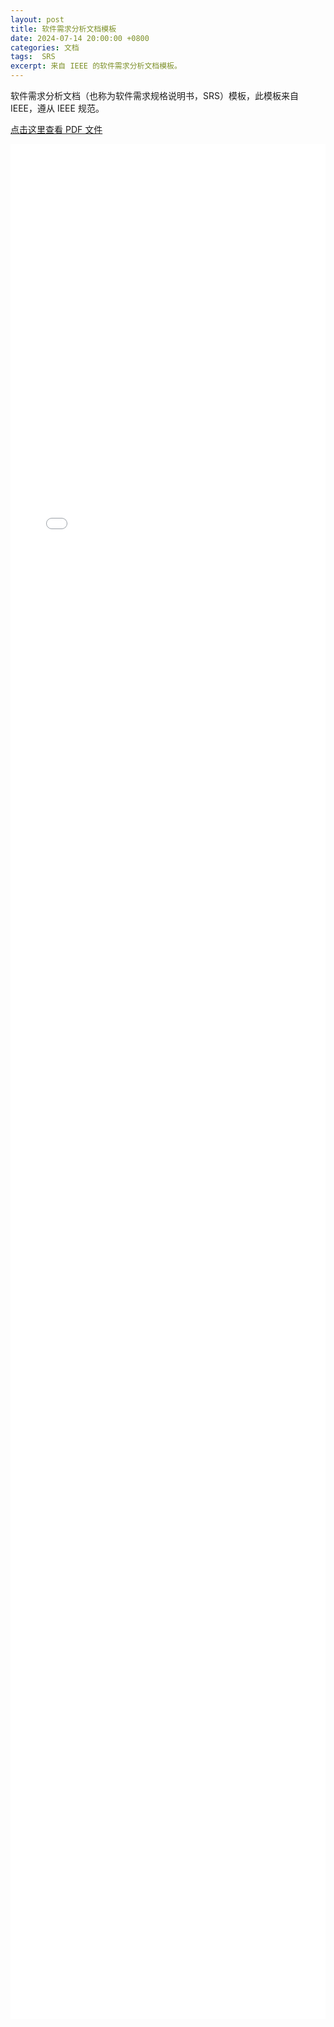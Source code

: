 ```yaml
---
layout: post
title: 软件需求分析文档模板
date: 2024-07-14 20:00:00 +0800
categories: 文档
tags:  SRS
excerpt: 来自 IEEE 的软件需求分析文档模板。
---
```


软件需求分析文档（也称为软件需求规格说明书，SRS）模板，此模板来自 IEEE，遵从 IEEE 规范。

[点击这里查看 PDF 文件](/pdfs/srs_template-en.pdf)

<embed src="/pdfs/srs_template-en.pdf" type="application/pdf" width="100%" height="3000px">

<!-- <div style="position: relative; padding-bottom: 75%; height: 0; overflow: hidden; width: 100%;">
    <embed src="/pdfs/srs_template-en.pdf" type="application/pdf" style="position: absolute; top: 0; left: 0; width: 100%; height: 100%;">
</div> -->

